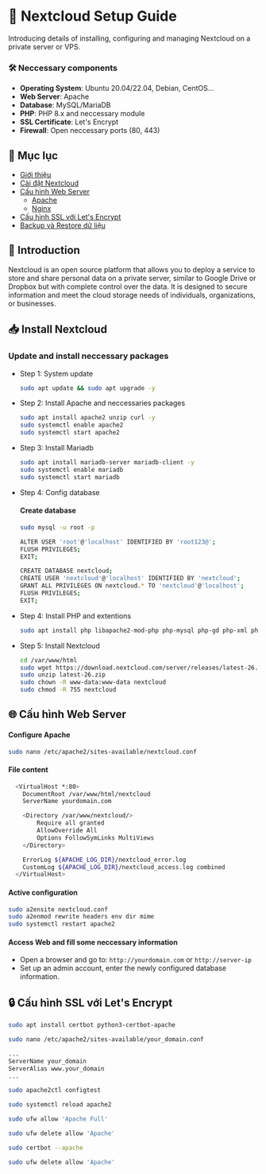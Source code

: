 # 🚀 Nextcloud Setup Guide

Introducing details of installing, configuring and managing Nextcloud on a private server or VPS.

### 🛠 Neccessary components
- **Operating System**: Ubuntu 20.04/22.04, Debian, CentOS...
- **Web Server**: Apache
- **Database**: MySQL/MariaDB
- **PHP**: PHP 8.x and neccessary module
- **SSL Certificate**: Let's Encrypt
- **Firewall**: Open neccessary ports (80, 443)
## 📌 Mục lục
- [Giới thiệu](#giới-thiệu)
- [Cài đặt Nextcloud](docs/setup.md)
- [Cấu hình Web Server](#cau-hinh-web-server)
  - [Apache](docs/apache.md)
  - [Nginx](docs/nginx.md)
- [Cấu hình SSL với Let's Encrypt](docs/ssl.md)
- [Backup và Restore dữ liệu](docs/backup.md)

## 📖 Introduction

Nextcloud is an open source platform that allows you to deploy a service to store and share personal data on a private server, similar to Google Drive or Dropbox but with complete control over the data. It is designed to secure information and meet the cloud storage needs of individuals, organizations, or businesses.

## 📥 Install Nextcloud
### Update and install neccessary packages
- Step 1: System update
    ```sh
    sudo apt update && sudo apt upgrade -y
    ```
- Step 2: Install Apache and neccessaries packages
  ```sh
  sudo apt install apache2 unzip curl -y
  sudo systemctl enable apache2
  sudo systemctl start apache2
  ```
- Step 3: Install Mariadb
  ```sh
  sudo apt install mariadb-server mariadb-client -y
  sudo systemctl enable mariadb
  sudo systemctl start mariadb
  ```
- Step 4: Config database
  #### Create database
  ```sh
  sudo mysql -u root -p
  ```
  ```sh
  ALTER USER 'root'@'localhost' IDENTIFIED BY 'root123@';
  FLUSH PRIVILEGES;
  EXIT;
  ```
  ```sh
  CREATE DATABASE nextcloud;
  CREATE USER 'nextcloud'@'localhost' IDENTIFIED BY 'nextcloud';
  GRANT ALL PRIVILEGES ON nextcloud.* TO 'nextcloud'@'localhost';
  FLUSH PRIVILEGES;
  EXIT;
  ```
- Step 4: Install PHP and extentions
  ```sh
  sudo apt install php libapache2-mod-php php-mysql php-gd php-xml php-mbstring php-curl php-zip php-intl php-bcmath php-imagick php-gmp php-apcu -y
  ```
- Step 5: Install Nextcloud
  ```sh
  cd /var/www/html
  sudo wget https://download.nextcloud.com/server/releases/latest-26.zip
  sudo unzip latest-26.zip
  sudo chown -R www-data:www-data nextcloud
  sudo chmod -R 755 nextcloud
  ```
## 🌐 Cấu hình Web Server
  #### Configure Apache
  ```sh
  sudo nano /etc/apache2/sites-available/nextcloud.conf
  ```
  #### File content
  ```sh
    <VirtualHost *:80>
      DocumentRoot /var/www/html/nextcloud
      ServerName yourdomain.com
  
      <Directory /var/www/nextcloud/>
          Require all granted
          AllowOverride All
          Options FollowSymLinks MultiViews
      </Directory>
  
      ErrorLog ${APACHE_LOG_DIR}/nextcloud_error.log
      CustomLog ${APACHE_LOG_DIR}/nextcloud_access.log combined
    </VirtualHost>
  ```
  #### Active configuration
  ```sh
  sudo a2ensite nextcloud.conf
  sudo a2enmod rewrite headers env dir mime
  sudo systemctl restart apache2
  ```
  #### Access Web and fill some neccessary information 
  - Open a browser and go to: `http://yourdomain.com` or `http://server-ip`
  - Set up an admin account, enter the newly configured database information.

## 🔒 Cấu hình SSL với Let's Encrypt
  ```sh
  sudo apt install certbot python3-certbot-apache
  ```  
  ```sh
  sudo nano /etc/apache2/sites-available/your_domain.conf
  ```
  ```sh
  ...
  ServerName your_domain
  ServerAlias www.your_domain
  ...
  ```
  ```sh
  sudo apache2ctl configtest
  ```
  ```sh
  sudo systemctl reload apache2
  ```
  ```sh
  sudo ufw allow 'Apache Full'
  ```
  ```sh
  sudo ufw delete allow 'Apache'
  ```
  ```sh
  sudo certbot --apache
  ```
  ```sh
  sudo ufw delete allow 'Apache'
  ```
